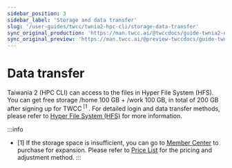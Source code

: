 ```yaml
---
sidebar_position: 3
sidebar_label: 'Storage and data transfer'
slug: '/user-guides/twcc/twnia2-hpc-cli/storage-data-transfer'
sync_original_production: 'https://man.twcc.ai/@twccdocs/guide-twnia2-data-transfer-zh' 
sync_original_preview: 'https://man.twcc.ai/@preview-twccdocs/guide-twnia2-data-transfer-zh'
---
```


# Data transfer


Taiwania 2 (HPC CLI) can access to the files in Hyper File System (HFS). You can get free storage /home 100 GB + /work 100 GB, in total of 200 GB after signing up for TWCC<sup> [1 </sup>. For detailed login and data transfer methods, please refer to [Hyper File System (HFS)](/docs/user-guides/twcc/hfs) for more information.

:::info
- [1] If the storage space is insufficient, you can go to [<ins>Member Center<i class="fa fa-question-circle fa-question-circle-for-service" aria-hidden="true"></i ></ins>](/docs/user-guides/tws-member-center/access-tws-member-center) to purchase for expansion. Please refer to [<ins>Price List</ins>](/pricing.mdx#hyper-file-system-hfs) for the pricing and adjustment method.
:::